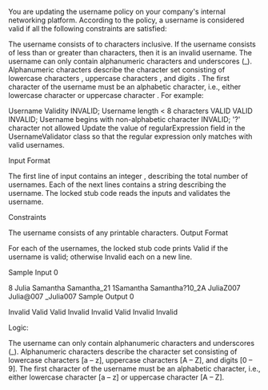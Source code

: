 You are updating the username policy on your company's internal networking platform. According to the policy, a username is considered valid if all the following constraints are satisfied:

The username consists of  to  characters inclusive. If the username consists of less than  or greater than  characters, then it is an invalid username.
The username can only contain alphanumeric characters and underscores (_). Alphanumeric characters describe the character set consisting of lowercase characters , uppercase characters , and digits .
The first character of the username must be an alphabetic character, i.e., either lowercase character  or uppercase character .
For example:

Username	Validity
INVALID; Username length < 8 characters
VALID
VALID
INVALID; Username begins with non-alphabetic character
INVALID; '?' character not allowed
Update the value of regularExpression field in the UsernameValidator class so that the regular expression only matches with valid usernames.

Input Format

The first line of input contains an integer , describing the total number of usernames. Each of the next  lines contains a string describing the username. The locked stub code reads the inputs and validates the username.

Constraints

The username consists of any printable characters.
Output Format

For each of the usernames, the locked stub code prints Valid if the username is valid; otherwise Invalid each on a new line.

Sample Input 0

8
Julia
Samantha
Samantha_21
1Samantha
Samantha?10_2A
JuliaZ007
Julia@007
_Julia007
Sample Output 0

Invalid
Valid
Valid
Invalid
Invalid
Valid
Invalid
Invalid


Logic:

The username can only contain alphanumeric characters and underscores (_). Alphanumeric characters describe the character set consisting of lowercase characters [a – z], uppercase characters [A – Z], and digits [0 – 9].
The first character of the username must be an alphabetic character, i.e., either lowercase character
[a – z] or uppercase character [A – Z].
